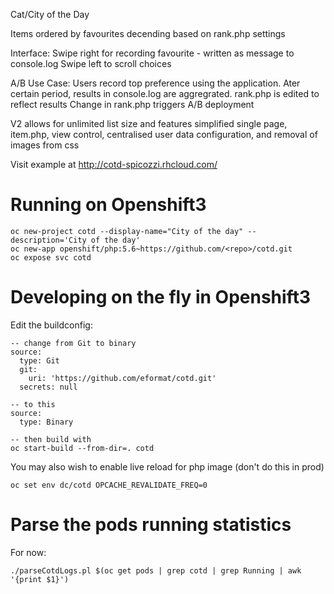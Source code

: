 
Cat/City of the Day

Items ordered by favourites decending based on rank.php settings

Interface: Swipe right for recording favourite - written as message to console.log Swipe left to scroll choices

A/B Use Case: Users record top preference using the application. Ater certain period, results in console.log are aggregrated. rank.php is edited to reflect results Change in rank.php triggers A/B deployment

V2 allows for unlimited list size and features simplified single page, item.php, view control, centralised user data configuration, and removal of images from css

Visit example at http://cotd-spicozzi.rhcloud.com/

# Running on Openshift3

    oc new-project cotd --display-name="City of the day" --description='City of the day'
    oc new-app openshift/php:5.6~https://github.com/<repo>/cotd.git
    oc expose svc cotd

# Developing on the fly in Openshift3

Edit the buildconfig:

    -- change from Git to binary
    source:
      type: Git
      git:
        uri: 'https://github.com/eformat/cotd.git'
      secrets: null

    -- to this
    source:
      type: Binary

    -- then build with
    oc start-build --from-dir=. cotd

You may also wish to enable live reload for php image (don't do this in prod)

    oc set env dc/cotd OPCACHE_REVALIDATE_FREQ=0

# Parse the pods running statistics

For now:

    ./parseCotdLogs.pl $(oc get pods | grep cotd | grep Running | awk '{print $1}')
